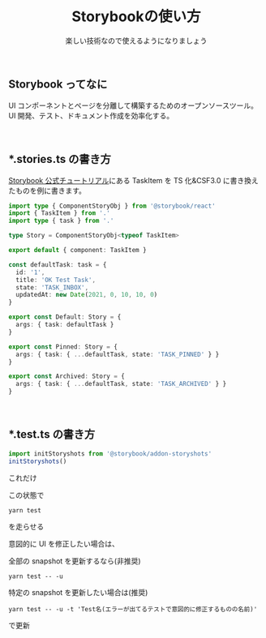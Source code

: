 <h1 align="center">
  Storybookの使い方
</h1>

<p align="center">
  楽しい技術なので使えるようになりましょう
</p>

&nbsp;

## Storybook ってなに

UI コンポーネントとページを分離して構築するためのオープンソースツール。UI 開発、テスト、ドキュメント作成を効率化する。

&nbsp;

## \*.stories.ts の書き方

[Storybook 公式チュートリアル](https://storybook.js.org/tutorials/ui-testing-handbook/react/en/composition-testing/)にある TaskItem を TS 化&CSF3.0 に書き換えたものを例に書きます。

```ts
import type { ComponentStoryObj } from '@storybook/react'
import { TaskItem } from '.'
import type { task } from '.'

type Story = ComponentStoryObj<typeof TaskItem>

export default { component: TaskItem }

const defaultTask: task = {
  id: '1',
  title: 'OK Test Task',
  state: 'TASK_INBOX',
  updatedAt: new Date(2021, 0, 10, 10, 0)
}

export const Default: Story = {
  args: { task: defaultTask }
}

export const Pinned: Story = {
  args: { task: { ...defaultTask, state: 'TASK_PINNED' } }
}

export const Archived: Story = {
  args: { task: { ...defaultTask, state: 'TASK_ARCHIVED' } }
}
```

&nbsp;

## \*.test.ts の書き方

```ts
import initStoryshots from '@storybook/addon-storyshots'
initStoryshots()
```

これだけ

この状態で

```
yarn test
```

を走らせる

意図的に UI を修正したい場合は、

全部の snapshot を更新するなら(非推奨)

```
yarn test -- -u
```

特定の snapshot を更新したい場合は(推奨)

```
yarn test -- -u -t 'Test名(エラーが出てるテストで意図的に修正するものの名前)'
```

で更新
